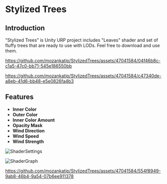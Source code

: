 # Stylized Trees
## Introduction
"Stylized Trees" is Unity URP project includes "Leaves" shader and set of fluffy trees that are ready to use with LODs. Feel free to download and use them.

https://github.com/mozankatip/StylizedTrees/assets/47041584/04f46b8c-c1a5-47c0-bb71-545e186550bb

https://github.com/mozankatip/StylizedTrees/assets/47041584/c47340de-a8eb-41d6-bb48-e5e0826fa4b3


## Features

* **Inner Color**
* **Outer Color**
* **Inner Color Amount**
* **Opacity Mask**
* **Wind Direction**
* **Wind Speed**
* **Wind Strength**

![ShaderSettings](https://github.com/mozankatip/StylizedTrees/assets/47041584/5204f471-b0f6-41de-9030-0fff1e3d68ce)

![ShaderGraph](https://github.com/mozankatip/StylizedTrees/assets/47041584/ceab9d8e-79fd-4e5c-a3e6-e3725a9cb373)

https://github.com/mozankatip/StylizedTrees/assets/47041584/554f8949-9ab8-46b4-9a54-07b6ee911378








